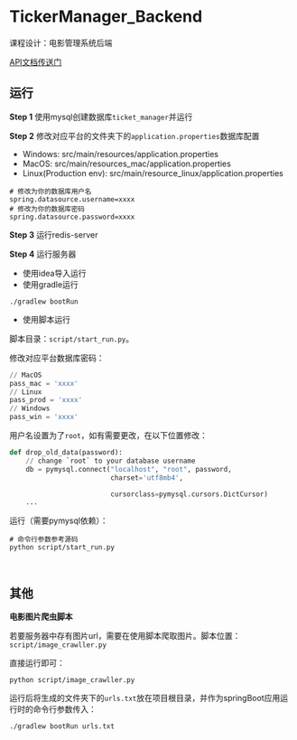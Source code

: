 # TickerManager_Backend

课程设计：电影管理系统后端

[API文档传送门](https://apizza.net/pro/#/project/4843d02763e705a759ba3720197c216b/browse)

## 运行
**Step 1** 使用mysql创建数据库`ticket_manager`并运行

**Step 2** 修改对应平台的文件夹下的`application.properties`数据库配置

- Windows: src/main/resources/application.properties
- MacOS: src/main/resources_mac/application.properties
- Linux(Production env): src/main/resource_linux/application.properties

```
# 修改为你的数据库用户名
spring.datasource.username=xxxx
# 修改为你的数据库密码
spring.datasource.password=xxxx
```

**Step 3** 运行redis-server

**Step 4** 运行服务器
- 使用idea导入运行
- 使用gradle运行
```
./gradlew bootRun
```
- 使用脚本运行
 
脚本目录：`script/start_run.py`。

修改对应平台数据库密码：

``` python
// MacOS
pass_mac = 'xxxx'
// Linux
pass_prod = 'xxxx'
// Windows
pass_win = 'xxxx'
```

用户名设置为了`root`，如有需要更改，在以下位置修改：
``` python
def drop_old_data(password):
    // change `root` to your database username
    db = pymysql.connect("localhost", "root", password,
                         charset='utf8mb4',

                         cursorclass=pymysql.cursors.DictCursor)
    ...
```

运行（需要pymysql依赖）：
```
# 命令行参数参考源码
python script/start_run.py
```

``
``

## 其他
**电影图片爬虫脚本**

若要服务器中存有图片url，需要在使用脚本爬取图片。脚本位置：
`script/image_crawller.py`

直接运行即可：
```
python script/image_crawller.py
```

运行后将生成的文件夹下的`urls.txt`放在项目根目录，并作为springBoot应用运行时的命令行参数传入：
```
./gradlew bootRun urls.txt
```